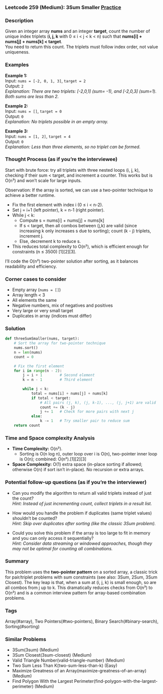 ### Leetcode 259 (Medium): 3Sum Smaller [Practice](https://leetcode.com/problems/3sum-smaller)

### Description  
Given an integer array **nums** and an integer **target**, count the number of unique index triplets (**i, j, k** with 0 ≤ i < j < k < n) such that **nums[i] + nums[j] + nums[k] < target**.  
You need to return this count. The triplets must follow index order, not value uniqueness.

### Examples  

**Example 1:**  
Input: `nums = [-2, 0, 1, 3]`, `target = 2`  
Output: `2`  
*Explanation: There are two triplets: [-2,0,1] (sum= -1), and [-2,0,3] (sum=1). Both sums are less than 2.*

**Example 2:**  
Input: `nums = []`, `target = 0`  
Output: `0`  
*Explanation: No triplets possible in an empty array.*

**Example 3:**  
Input: `nums = [1, 2]`, `target = 4`  
Output: `0`  
*Explanation: Less than three elements, so no triplet can be formed.*

### Thought Process (as if you’re the interviewee)  
Start with brute force: try all triplets with three nested loops (i, j, k), checking if their sum < target, and increment a counter. This works but is O(n³) and won’t scale for large inputs.

Observation: If the array is sorted, we can use a two-pointer technique to achieve a better runtime.  
- Fix the first element with index i (0 ≤ i < n-2).
- Set j = i+1 (left pointer), k = n-1 (right pointer).
- While j < k:
    - Compute s = nums[i] + nums[j] + nums[k]
    - If s < target, then all combos between (j,k) are valid (since increasing k only increases s due to sorting); count (k - j) triplets, increment j.
    - Else, decrement k to reduce s.
- This reduces total complexity to O(n²), which is efficient enough for constraints (n ≤ 3500) [1][2][3].

I’ll code the O(n²) two-pointer solution after sorting, as it balances readability and efficiency.

### Corner cases to consider  
- Empty array (`nums = []`)
- Array length < 3
- All elements the same
- Negative numbers, mix of negatives and positives
- Very large or very small target
- Duplicates in array (indices must differ)

### Solution

```python
def threeSumSmaller(nums, target):
    # Sort the array for two-pointer technique
    nums.sort()
    n = len(nums)
    count = 0
    
    # Fix the first element
    for i in range(n - 2):
        j = i + 1        # Second element
        k = n - 1        # Third element
        
        while j < k:
            total = nums[i] + nums[j] + nums[k]
            if total < target:
                # All pairs (j, k), (j, k-1), ..., (j, j+1) are valid
                count += (k - j)
                j += 1   # Check for more pairs with next j
            else:
                k -= 1   # Try smaller pair to reduce sum
    return count
```

### Time and Space complexity Analysis  

- **Time Complexity:** O(n²).  
    - Sorting is O(n log n), outer loop over i is O(n), two-pointer inner loop is O(n); combined: O(n²).[1][2][3]
- **Space Complexity:** O(1) extra space (in-place sorting if allowed; otherwise O(n) if sort isn’t in-place). No recursion or extra arrays.

### Potential follow-up questions (as if you’re the interviewer)  

- Can you modify the algorithm to return all valid triplets instead of just the count?  
  *Hint: Instead of just incrementing count, collect triplets in a result list.*

- How would you handle the problem if duplicates (same triplet values) shouldn’t be counted?  
  *Hint: Skip over duplicates after sorting (like the classic 3Sum problem).*

- Could you solve this problem if the array is too large to fit in memory and you can only access it sequentially?  
  *Hint: Consider data streaming or windowed approaches, though they may not be optimal for counting all combinations.*

### Summary
This problem uses the **two-pointer pattern** on a sorted array, a classic trick for pair/triplet problems with sum constraints (see also: 3Sum, 2Sum, 3Sum Closest). The key leap is that, when a sum at (i, j, k) is small enough, so are all combos from j up to k. This dramatically reduces checks from O(n³) to O(n²) and is a common interview pattern for array-based combination problems.

### Tags
Array(#array), Two Pointers(#two-pointers), Binary Search(#binary-search), Sorting(#sorting)

### Similar Problems
- 3Sum(3sum) (Medium)
- 3Sum Closest(3sum-closest) (Medium)
- Valid Triangle Number(valid-triangle-number) (Medium)
- Two Sum Less Than K(two-sum-less-than-k) (Easy)
- Maximize Greatness of an Array(maximize-greatness-of-an-array) (Medium)
- Find Polygon With the Largest Perimeter(find-polygon-with-the-largest-perimeter) (Medium)